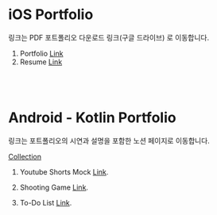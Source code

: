 # iOS Portfolio
링크는 PDF 포트폴리오 다운로드 링크(구글 드라이브) 로 이동합니다. 
1. Portfolio [Link](https://drive.google.com/file/d/19cUkF1aNvtCR3y_Tsczuh3z5bI7R0MeG/view?usp=sharing)
2. Resume [Link](https://drive.google.com/file/d/1Yc6dMpIx2xAfWymbT6vK83lCW1D4RlYL/view?usp=sharing)

<br/>
<br/>

# Android - Kotlin Portfolio
링크는 포트폴리오의 시연과 설명을 포함한 노션 페이지로 이동합니다.

[Collection](https://accurate-market-4f8.notion.site/715c521323b04bf6b59c513314907228?v=a2f3c524a61a44048a5fddd09edd5954)

1. Youtube Shorts Mock [Link](https://accurate-market-4f8.notion.site/Youtube-Shorts-89e3ac57e5054f38978ccc7e9771d460).

2. Shooting Game [Link](https://accurate-market-4f8.notion.site/66f9d86f92f646b7b6670c8c48d20658).

3. To-Do List [Link](https://accurate-market-4f8.notion.site/Jetpack-Compose-ToDo-List-924610d4937a4d38868d124c3d5b641d).
